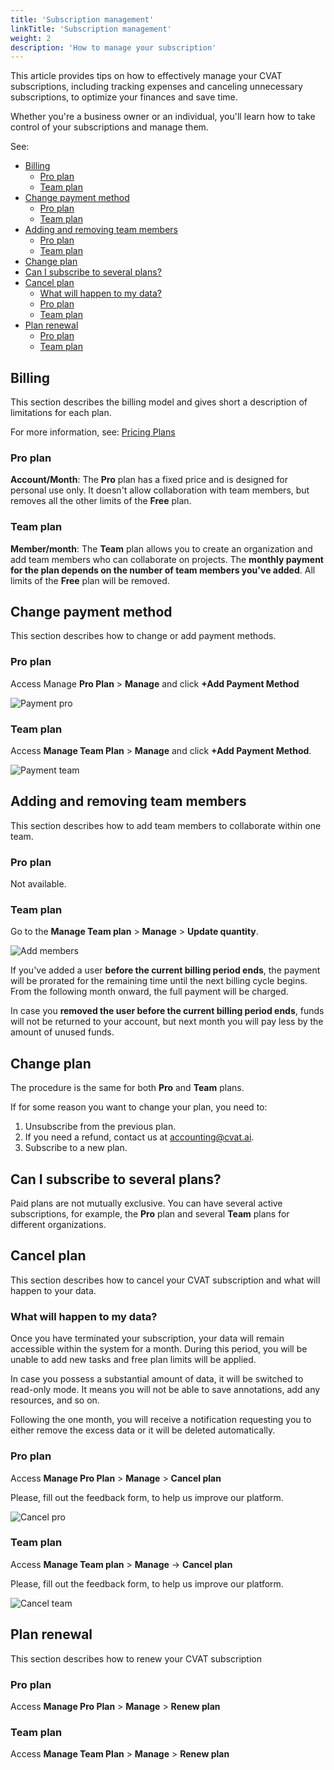 ```yaml
---
title: 'Subscription management'
linkTitle: 'Subscription management'
weight: 2
description: 'How to manage your subscription'
---
```


This article provides tips on how to effectively manage your
CVAT subscriptions, including tracking expenses and canceling
unnecessary subscriptions, to optimize your finances and save time.

Whether you're a business owner or an individual,
you'll learn how to take control of your subscriptions and manage them.

See:

- [Billing](#billing)
  - [Pro plan](#pro-plan)
  - [Team plan](#team-plan)
- [Change payment method](#change-payment-method)
  - [Pro plan](#pro-plan-1)
  - [Team plan](#team-plan-1)
- [Adding and removing team members](#adding-and-removing-team-members)
  - [Pro plan](#pro-plan-2)
  - [Team plan](#team-plan-2)
- [Change plan](#change-plan)
- [Can I subscribe to several plans?](#can-i-subscribe-to-several-plans)
- [Cancel plan](#cancel-plan)
  - [What will happen to my data?](#what-will-happen-to-my-data)
  - [Pro plan](#pro-plan-3)
  - [Team plan](#team-plan-3)
- [Plan renewal](#plan-renewal)
  - [Pro plan](#pro-plan-4)
  - [Team plan](#team-plan-4)

## Billing

This section describes the billing model and gives short a
description of limitations for each plan.

For more information,
see: [Pricing Plans](https://www.cvat.ai/post/new-pricing-plans)

### Pro plan

**Account/Month**: The **Pro** plan has a fixed price and is
designed for personal use only.  It doesn't allow collaboration with team members,
but removes all the other limits of the **Free** plan.


### Team plan

**Member/month**: The **Team** plan allows you to create
an organization and add team members who can collaborate on projects.
The **monthly payment for the plan depends on the number of team members you've added**.
All limits of the **Free** plan will be removed.

## Change payment method

This section describes how to change or add payment methods.

### Pro plan

Access Manage **Pro Plan** > **Manage** and click **+Add Payment Method**

![Payment pro](/images/update_payment_pro.png)

### Team plan

Access **Manage Team Plan** > **Manage** and click **+Add Payment Method**.

![Payment team](/images/update_payment_team.png)

## Adding and removing team members

This section describes how to add team members
to collaborate within one team.

### Pro plan

Not available.

### Team plan

Go to the **Manage Team plan** > **Manage** > **Update quantity**.

![Add members](/images/change_members_number_team.gif)

If you've added a user **before the current billing period ends**,
the payment will be prorated for the remaining time until the
next billing cycle begins. From the following month onward,
the full payment will be charged.

In case you **removed the user before the current billing period ends**,
funds will not be returned to your account,
but next month you will pay less by the amount of unused funds.

## Change plan

The procedure is the same for both **Pro** and **Team** plans.

If for some reason you want to change your plan, you need to:

1. Unsubscribe from the previous plan.
2. If you need a refund, contact us at [accounting@cvat.ai](mailto:accounting@cvat.ai).
3. Subscribe to a new plan.

## Can I subscribe to several plans?

Paid plans are not mutually exclusive.
You can have several active subscriptions,
for example, the **Pro** plan and several **Team**
plans for different organizations.

## Cancel plan

This section describes how to cancel your CVAT subscription
and what will happen to your data.

### What will happen to my data?

Once you have terminated your subscription, your data will remain
accessible within the system for a month. During this period,
you will be unable to add new tasks and free plan limits will be applied.

In case you possess a substantial amount of data,
it will be switched to read-only mode. It means
you will not be able to save annotations, add any resources,
and so on.

Following the one month, you will receive a
notification requesting you to either remove the
excess data or it will be deleted automatically.

### Pro plan

Access **Manage Pro Plan** > **Manage** > **Cancel plan**

Please, fill out the feedback form, to help us improve our platform.

![Cancel pro](/images/cancel_pro.gif)

### Team plan

Access **Manage Team plan** > **Manage** -> **Cancel plan**

Please, fill out the feedback form, to help us improve our platform.

![Cancel team](/images/cancel_team.gif)

## Plan renewal

This section describes how to renew your
CVAT subscription

### Pro plan

Access **Manage Pro Plan** > **Manage** > **Renew plan**

### Team plan

Access **Manage Team Plan** > **Manage** > **Renew plan**
